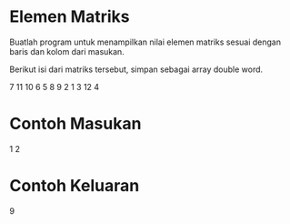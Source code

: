 # Elemen Matriks
Buatlah program untuk menampilkan nilai elemen matriks sesuai dengan baris dan kolom dari masukan.

Berikut isi dari matriks tersebut, simpan sebagai array double word.

7  11  10   6
5   8   9   2
1   3  12   4

# Contoh Masukan
1 2
# Contoh Keluaran
9